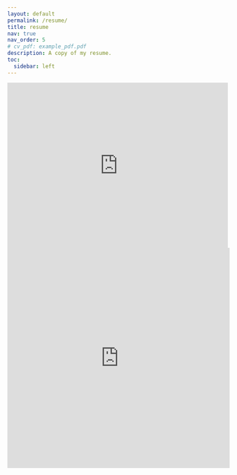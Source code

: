```yaml
---
layout: default
permalink: /resume/
title: resume
nav: true
nav_order: 5
# cv_pdf: example_pdf.pdf
description: A copy of my resume.
toc:
  sidebar: left
---
```


<embed src="https://drive.google.com/file/d/1CLtsAOIinSraaBzAPxmamsdfJT9lWfoV/view?usp=sharing" width="500" height="375" type="application/pdf">
<iframe src="https://advikmrai.github.io/ir-portfolio/assets/pdf/resume1.pdf" width="100%" height="500px" style="border:none;"></iframe>